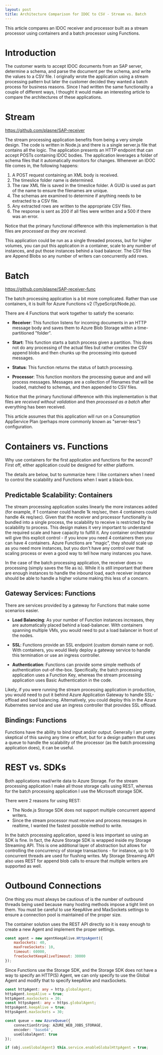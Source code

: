 ```yaml
---
layout: post
title: Architecture Comparison for IDOC to CSV - Stream vs. Batch
---
```


This article compares an IDOC receiver and processor built as a stream processor using containers and a batch processor using Functions.

# Introduction

The customer wants to accept IDOC documents from an SAP server, determine a schema, and parse the document per the schema, and write the values to a CSV file. I originally wrote the application using a stream processing pattern but later the customer decided they wanted a batch process for business reasons. Since I had written the same functionality a couple of different ways, I thought it would make an interesting article to compare the architectures of these applications.

# Stream

https://github.com/plasne/SAP-receiver

The stream processing application benefits from being a very simple design. The code is written in Node.js and there is a single server.js file that contains all the logic. The application presents an HTTP endpoint that can accept POSTs containing IDOC bodies. The application leverages a folder of schema files that it automatically monitors for changes. Whenever an IDOC file comes in, the following happens:

1. A POST request containing an XML body is received.
1. The timeslice folder name is determined.
1. The raw XML file is saved in the timeslice folder. A GUID is used as part of the name to ensure the filenames are unique.
1. The schemas are examined to determine if anything needs to be extracted to a CSV file.
1. Any extracted rows are written to the appropriate CSV files.
1. The response is sent as 200 if all files were written and a 500 if there was an error.

Notice that the primary functional difference with this implementation is that files are _processed as they are received_.

This application could be run as a single threaded process, but for higher volumes, you can put this application in a container, scale to any number of instances, and put those instances behind a load balancer. The CSV files are Append Blobs so any number of writers can concurrently add rows.

# Batch

https://github.com/plasne/SAP-receiver-func

The batch processing application is a bit more complicated. Rather than use containers, it is built for Azure Functions v2 (TypeScript/Node.js).

There are 4 Functions that work together to satisfy the scenario:

- **Receiver**: This function listens for incoming documents in an HTTP message body and saves them to Azure Blob Storage within a time-partitioned "folder".

- **Start**: This function starts a batch process given a partition. This does not do any processing of the actual files but rather creates the CSV append blobs and then chunks up the processing into queued messages.

- **Status**: This function returns the status of batch processing.

- **Processor**: This function monitors the processing queue and and will process messages. Messages are a collection of filenames that will be loaded, matched to schemas, and then appended to CSV files.

Notice that the primary functional difference with this implementation is that files are _received without validation_ and then _processed as a batch_ after everything has been received.

This article assumes that this application will run on a Consumption AppService Plan (perhaps more commonly known as "server-less") configuration.

# Containers vs. Functions

Why use containers for the first application and functions for the second? First off, either application could be designed for either platform.

The details are below, but to summarize here: I like containers when I need to control the scalability and Functions when I want a black-box.

## Predictable Scalability: Containers

The stream processing application scales linearly the more instances added (for example, if 1 container could handle 1k req/sec, then 4 containers could handle 4k req/sec). Given that the receiver and processor functionality is bundled into a single process, the scalability to receive is restricted by the scalability to process. This design makes it very important to understand the required scale and have capacity to fulfill it. Any container orchestrator will give this explicit control - if you know you need 4 containers then you can have 4 containers. Azure Functions are "magic", they _should_ scale up as you need more instances, but you don't have any control over that scaling process or even a good way to tell how many instances you have.

In the case of the batch processing application, the receiver does no processing (simply saves the file as is). While it is still important that there are enough instances to handle the inbound load, each receiver instance should be able to handle a higher volume making this less of a concern.

## Gateway Services: Functions

There are services provided by a gateway for Functions that make some scenarios easier.

- **Load Balancing**: As your number of Function instances increases, they are automatically placed behind a load-balancer. With containers spanning multiple VMs, you would need to put a load balancer in front of the nodes.

- **SSL**: Functions provide an SSL endpoint (custom domain name or not). With containers, you would likely deploy a gateway service to handle this termination or use an ingress controller.

- **Authentication**: Functions can provide some simple methods of authentication out-of-the-box. Specifically, the batch processing application uses a Function Key, whereas the stream processing application uses Basic Authentication in the code.

Likely, if you were running the stream processing application in production, you would need to put it behind Azure Application Gateway to handle SSL-offload and load balancing. Alternatively, you could deploy this in the Azure Kubernetes service and use an ingress controller that provides SSL offload.

## Bindings: Functions

Functions have the ability to bind input and/or output. Generally I am pretty skeptical of this saving any time or effort, but for a design pattern that uses a queue to handle the scalability of the processor (as the batch processing application does), it can be useful.

# REST vs. SDKs

Both applications read/write data to Azure Storage. For the stream processing application I make all those storage calls using REST, whereas for the batch processing application I use the Microsoft storage SDK.

There were 2 reasons for using REST:
- The Node.js Storage SDK does not support multiple concurrent append writers.
- Since the stream processor must receive and process messages in realtime, I wanted the fastest possible method to write.

In the batch processing application, speed is less important so using an SDK is fine. In fact, the Azure Storage SDK is wrapped inside my Storage Streaming API. This is one additional layer of abstraction but allows for controlling the concurrency of storage transactions - for instance, up to 10 concurrent threads are used for flushing writes. My Storage Streaming API also uses REST for append blob calls to ensure that multiple writers are supported as well.

# Outbound Connections

One thing you must always be cautious of is the number of outbound threads being used because many hosting methods impose a tight limit on them. You must be careful to use KeepAlive and MaxSockets settings to ensure a connection pool is maintained of the proper size.

The container solution uses the REST API directly so it is easy enough to create a new Agent and implement the proper settings.

```javascript
const agent = new agentKeepAlive.HttpsAgent({
    maxSockets: 40,
    maxFreeSockets: 10,
    timeout: 60000,
    freeSocketKeepAliveTimeout: 30000
});
```

Since Functions use the Storage SDK, and the Storage SDK does not have a way to specify an HTTP(S) Agent, we can only specify to use the Global Agent and modify that to specify keepAlive and maxSockets.

```typescript
const httpAgent: any = http.globalAgent;
httpAgent.keepAlive = true;
httpAgent.maxSockets = 30;
const httpsAgent: any = https.globalAgent;
httpsAgent.keepAlive = true;
httpsAgent.maxSockets = 30;

const queue = new AzureQueue({
    connectionString: AZURE_WEB_JOBS_STORAGE,
    encoder: 'base64',
    useGlobalAgent: true
});

if (obj.useGlobalAgent) this.service.enableGlobalHttpAgent = true;
```

